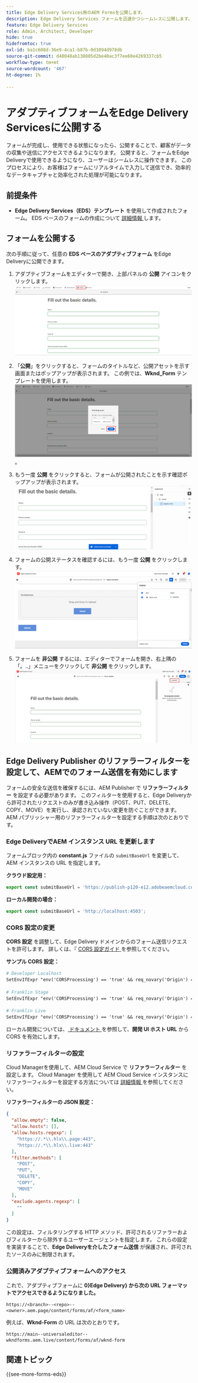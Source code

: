 ```yaml
---
title: Edge Delivery Services用のAEM Formsを公開します。
description: Edge Delivery Services フォームを迅速かつシームレスに公開します。
feature: Edge Delivery Services
role: Admin, Architect, Developer
hide: true
hidefromtoc: true
exl-id: ba1c608d-36e9-4ca1-b87b-0d1094d978db
source-git-commit: d48048ab130805d2be40ac3f7ee60e4269337cb5
workflow-type: tm+mt
source-wordcount: '467'
ht-degree: 1%

---
```


# アダプティブフォームをEdge Delivery Servicesに公開する

フォームが完成し、使用できる状態になったら、公開することで、顧客がデータの収集や送信にアクセスできるようになります。 公開すると、フォームをEdge Deliveryで使用できるようになり、ユーザーはシームレスに操作できます。 このプロセスにより、お客様はフォームにリアルタイムで入力して送信でき、効率的なデータキャプチャと効率化された処理が可能になります。

## 前提条件

* **Edge Delivery Services（EDS）テンプレート** を使用して作成されたフォーム。 EDS ベースのフォームの作成について [ 詳細情報 ](/help/edge/docs/forms/universal-editor/getting-started-universal-editor.md) します。

## フォームを公開する

次の手順に従って、任意の **EDS ベースのアダプティブフォーム** をEdge Deliveryに公開できます。

<!--1. Select the **Adaptive Form** that you want to publish and click the **Edit** ![edit icon](/help/forms/assets/edit.svg) icon.
   ![Select EDS-Based Form](/help/forms/assets/select-eds-based-form.png)-->

1. アダプティブフォームをエディターで開き、上部パネルの **公開** アイコンをクリックします。
   ![ 「公開」をクリック ](/help/forms/assets/publish-icon-eds-form.png)

1. 「**公開**」をクリックすると、フォームのタイトルなど、公開アセットを示す画面またはポップアップが表示されます。 この例では、**Wknd_Form** テンプレートを使用します。
   ![ 「公開」をクリックします ](/help/forms/assets/on-click-publish.png)。

1. もう一度 **公開** をクリックすると、フォームが公開されたことを示す確認ポップアップが表示されます。
   ![ 公開成功 ](/help/forms/assets/publish-success.png)

1. フォームの公開ステータスを確認するには、もう一度 **公開** をクリックします。
   ![公開ステータス](/help/forms/assets/publish-status.png)

1. フォームを **非公開** するには、エディターでフォームを開き、右上隅の「。..」メニューをクリックして **非公開** をクリックします。
   ![ 非公開 ](/help/forms/assets/unpublish--form.png)

## Edge Delivery Publisher のリファラーフィルターを設定して、AEMでのフォーム送信を有効にします

フォームの安全な送信を確保するには、AEM Publisher で **リファラーフィルター** を設定する必要があります。 このフィルターを使用すると、Edge Deliveryから許可されたリクエストのみが書き込み操作（POST、PUT、DELETE、COPY、MOVE）を実行し、承認されていない変更を防ぐことができます。 AEM パブリッシャー用のリファラーフィルターを設定する手順は次のとおりです。

### Edge DeliveryでAEM インスタンス URL を更新します

フォームブロック内の **constant.js** ファイルの `submitBaseUrl` を変更して、AEM インスタンスの URL を指定します。

**クラウド設定用：**

```js
export const submitBaseUrl = 'https://publish-p120-e12.adobeaemcloud.com';
```
**ローカル開発の場合：**

```js
export const submitBaseUrl = 'http://localhost:4503';
```

### CORS 設定の変更

**CORS 設定** を調整して、Edge Delivery ドメインからのフォーム送信リクエストを許可します。 詳しくは、『 [CORS 設定ガイド ](https://experienceleague.adobe.com/en/docs/experience-manager-learn/getting-started-with-aem-headless/deployments/configurations/cors) を参照してください。

**サンプル CORS 設定：**

```apache
# Developer Localhost
SetEnvIfExpr "env('CORSProcessing') == 'true' && req_novary('Origin') =~ m#(http://localhost(:\d+)?$)#" CORSTrusted=true

# Franklin Stage
SetEnvIfExpr "env('CORSProcessing') == 'true' && req_novary('Origin') =~ m#(https://.*\.hlx\.page$)#" CORSTrusted=true  

# Franklin Live
SetEnvIfExpr "env('CORSProcessing') == 'true' && req_novary('Origin') =~ m#(https://.*\.hlx\.live$)#" CORSTrusted=true
```
ローカル開発については、[ ドキュメント ](https://experienceleague.adobe.com/en/docs/experience-manager-cloud-service/content/headless/deployment/referrer-filter) を参照して、**開発 UI ホスト URL** から CORS を有効にします。

### リファラーフィルターの設定

Cloud Managerを使用して、AEM Cloud Service で **リファラーフィルター** を設定します。 Cloud Manager を使用して AEM Cloud Service インスタンスにリファラーフィルターを設定する方法については [ 詳細情報 ](https://experienceleague.adobe.com/en/docs/experience-manager-learn/foundation/security/understand-cross-origin-resource-sharing) を参照してください。

**リファラーフィルターの JSON 設定：**

```json
{
  "allow.empty": false,
  "allow.hosts": [],
  "allow.hosts.regexp": [
    "https://.*\\.hlx\\.page:443",
    "https://.*\\.hlx\\.live:443"
  ],
  "filter.methods": [
    "POST",
    "PUT",
    "DELETE",
    "COPY",
    "MOVE"
  ],
  "exclude.agents.regexp": [
    ""
  ]
}
```

この設定は、フィルタリングする HTTP メソッド、許可されるリファラーおよびフィルターから除外するユーザーエージェントを指定します。 これらの設定を実装することで、**Edge Deliveryを介したフォーム送信** が保護され、許可されたソースのみに制限されます。

### 公開済みアダプティブフォームへのアクセス

これで、アダプティブフォームに **0}Edge Delivery} から次の URL フォーマットでアクセスできるようになりました。**

```
https://<branch>--<repo>--<owner>.aem.page/content/forms/af/<form_name>
```

例えば、**Wknd-Form** の URL は次のとおりです。

```
https://main--universaleditor--wkndforms.aem.live/content/forms/af/wknd-form
```


## 関連トピック

{{see-more-forms-eds}}
